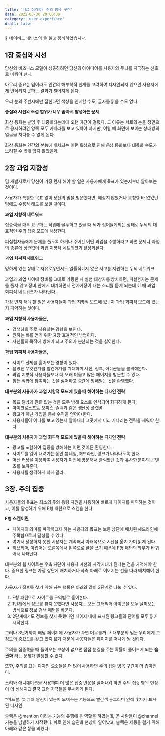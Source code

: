 ```yaml
---
title: '[UX 심리학] 주의 병목 구간'
date: 2022-03-30 20:00:00
category: 'user-experience'
draft: false
---
```


<aside>
📌 데이비드 에반스의 <UX 심리학 - UX 디자이너와 개발자가 알야아 할 사용자 심리의 모든 것>을 읽고 정리하였습니다.
</aside>

## 1장 중심와 시선

당신의 비즈니스 모델이 성공하려면 당신의 아이디어를 사용자의 두뇌를 자극하는 신호로 바꿔야 한다.

아무리 중요한 밈이라도 인간의 해부학적 한계를 고려하여 디자인되지 않으면 사용자에게 인식되지 못하는 결과가 벌어지게 된다.

우리 눈의 주변시에만 잡힌다면 색상을 인지할 수도, 글자를 읽을 수도 없다.

**중심와 시선의 초점 범위가 너무 좁아서 발생하는 문제**

화상 통화는 발명 후 대중화되는데에 오랜 기간이 걸렸다. 그 이유는 서로의 눈을 정면으로 응시하려면 양쪽 모두 카메라를 보고 있어야 하지만, 이럴 때 화면에 보이는 상대방의 얼굴을 쳐다볼 수 없게 된다.

화상 통화는 인간의 본능에 배치되는 이런 특성으로 인해 음성 통화보다 대중화 속도가 느려질 수 밖에 없지 않았을까.

## 2장 과업 지향성

밈 개발자로서 당신이 가장 먼저 해야 할 일은 사용자에게 목표가 있는지부터 알아보는 것이다.

사용자가 특별한 목표 없이 당신의 밈을 방문했다면, 예상치 않았거나 요청한 바 없었던 밈에도 수용적 태도를 보일 것이다. 

**과업 지향적 네트워크**

집중력을 매우 요구하는 작업에 몰두하고 있을 때 뇌가 접어들게되는 상태로 두뇌의 대표적인 주의 집중 모드에 해당한다.

피실험자들에게 문제를 풀도록 하거나 주어진 어떤 과업을 수행하라고 하면 문제나 과업의 종류에 상관없이 과업 지향적 네트워크가 활성화된다.

**과업 회피적 네트워크**

멍하게 있는 상태로 자유로우면서도 일률적이지 않은 사고를 지원하는 두뇌 네트워크

과업과 과업 사이에 장비를 그대로 가동한 채 실험 대상자를 방치하면, 피실험자는 문제를 풀지 않고 장비 안에서 대기하면서 전자기장이 내는 소리를 듣게 되는데 이 때 과업 회피적 네트워크가 나타난다.

가장 먼저 해야 할 일은 사용자들이 과업 지향적 모드에 있는지 과업 회피적 모드에 있는지 파악하는 것이다.

**과업 지향적 사용자들은,**

- 검색창을 주로 사용하는 경향을 보인다.
- 원하는 바를 얻기 위한 가장 효율적인 방법이다.
- 자신들의 목적에 방해가 되고 주의가 분산되는 것을 싫어한다.

**과업 회피적 사용자들은,**

- 사이트 전체를 훑어보는 경향이 있다.
- 몰랐던 무엇인가를 발견하기를 기대하며 사진, 링크, 아이콘들을 클릭해본다.
- 과업 지향적 사용자들보다 더 오래 머물고 많은 페이지를 방문할 수 있다.
- 힘든 작업에 참여하는 것을 싫어하고 중간에 방해받는 것을 환영했다.

**대부분의 사용자가 과업 지향적 모드에 있을 때 해야하는 디자인 전략**

- 목표 달성과 관련 없는 것은 모두 방해 요소로 인식되어 회피하게 된다.
- 마이크로소프트 오피스, 슬랙과 같은 생산성 플랫폼
- 광고가 아닌 가입을 통해 수익을 얻어야 한다.
- 사용자들이 어디를 보고 있는지 알아내서 그곳에서 미리 기다리는 전략을 세워야 한다.

**대부분의 사용자가 과업 회피적 모드에 있을 때 해야하는 디자인 전략**

- 광고를 포함하여 집중을 방해하는 어떤 것이든 환영한다.
- 사이트를 읽어 내려가는 동안 썸네일, 헤드라인, 링크가 나타나도록 한다.
- 머신 러닝을 이용하여 사용자가 이전에 방문해서 클릭했던 것과 유사한 분야의 콘텐츠를 보여준다.
- 사용자를 생각하게 하지 말라.

## 3장. 주의 집중

사용자들의 목표는 최소의 주의 용량 자원을 사용하여 빠르게 페이지를 파악하는 것이고, 이를 달성하기 위해 F형 패턴으로 스캔을 한다. 

**F형 스캔이란,**

- 페이지의 의미를 파악하고자 하는 사용자의 목표는 보통 상단에 배치된 헤드라인에 주목함으로써 달성될 수 있다.
- 여기서 달성하지 못한 사용자는 계속해서 아래쪽으로 시선을 옮겨 가며 읽게 된다.
- 히브리어, 아랍어는 오른쪽에서 왼쪽으로 글을 쓰기 때문에 F형 패턴의 좌우가 바뀌어서 나타난다.

대부분의 웹 사이트는 우측 하단이 사용자 시선의 사각지대가 된다는 점을 기억해야 한다. 중요한 링크는 가장 상단에 배치하거나 좌측 아래로 이어지는 선을 따라 배치해야 한다.

사용자가 정보를 찾기 위해 하는 행동은 아래와 같이 3단계로 나눌 수 있다.

1. F형 패턴으로 사이트를 구역별로 훑어본다.
2. 1단계에서 정보를 찾지 못했다면 사용자는 모든 그래픽과 아이콘을 모두 살펴보는 방식으로 정보 검색 패턴을 바꾼다.
3. 2단계에서도 정보를 찾지 못했다면 페이지 내에 표시된 링크들의 단어를 모두 읽기 시작한다.

그러나 3단계까지 해당 페이지에 사용자가 과연 머무를까...? 대부분의 밈은 우리에게 그 정도의 중요도를 갖고 있지 않기 때문에 사용자들은 페이지를 떠나게 될 것이다.

주의를 집중했을 때 돌아오는 보상이 없으면 점점 눈길을 주는 확률이 줄어드게 되는 **습관화** 라는 문제가 발생할 수 있다. 

또한, 주의를 끄는 디자인 요소들을 더 많이 사용하면 주의 집중 병목 구간이 더 좁아진다.

소리와 애니메이션을 사용하여 더 많은 집중 반응을 끌어내려 하면 주의 집중 병목 현상이 더 심해지고 결국 그런 자극들을 무시하게 된다.

*미트볼: 몇 개의 알림이 있는지 보여주는 기능으로 빨간색 동그라미 안에 숫자가 표시된 디자인

슬랙은 @mention 이라는 기능의 유행에 큰 역할을 하였는데, 곧 사람들이 @channel 기능을 남발하기 시작했다. 이로 인해 습관화 현상이 일어났고, 슬랙은 제동을 걸기 위해 아래와 같은 창을 띄웠다.